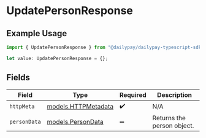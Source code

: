 # UpdatePersonResponse

## Example Usage

```typescript
import { UpdatePersonResponse } from "@dailypay/dailypay-typescript-sdk/models/operations";

let value: UpdatePersonResponse = {};
```

## Fields

| Field                                               | Type                                                | Required                                            | Description                                         |
| --------------------------------------------------- | --------------------------------------------------- | --------------------------------------------------- | --------------------------------------------------- |
| `httpMeta`                                          | [models.HTTPMetadata](../../models/httpmetadata.md) | :heavy_check_mark:                                  | N/A                                                 |
| `personData`                                        | [models.PersonData](../../models/persondata.md)     | :heavy_minus_sign:                                  | Returns the person object.                          |